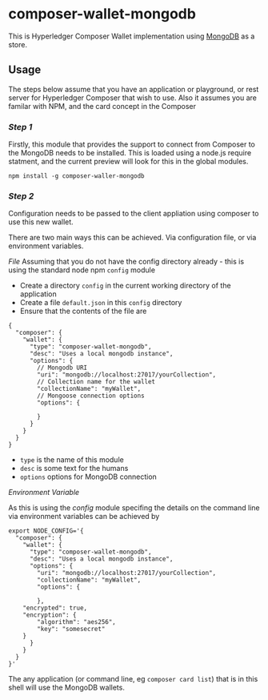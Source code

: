 # composer-wallet-mongodb

This is Hyperledger Composer Wallet implementation using [MongoDB](https://www.mongodb.com/) as a store.

## Usage

The steps below assume that you have an application or playground, or rest server for Hyperledger Composer that wish to use.
Also it assumes you are familar with NPM, and the card concept in the Composer


### *Step 1*

Firstly, this module that provides the support to connect from Composer to the MongoDB needs to be installed.
This is loaded using a node.js require statment, and the current preview will look for this in the global modules. 

```
npm install -g composer-waller-mongodb
```

### *Step 2*

Configuration needs to be passed to the client appliation using composer to use this new wallet.

There are two main ways this can be achieved. Via configuration file, or via environment variables. 

*File*
Assuming that you do not have the config directory already - this is using the standard node npm `config` module


- Create a directory `config` in the current working directory of the application
- Create a file `default.json` in this `config` directory
- Ensure that the contents of the file are
```
{
  "composer": {
    "wallet": {
      "type": "composer-wallet-mongodb",
      "desc": "Uses a local mongodb instance",
      "options": {
        // Mongodb URI
        "uri": "mongodb://localhost:27017/yourCollection",
        // Collection name for the wallet
        "collectionName": "myWallet",
        // Mongoose connection options
        "options": {

        }
      }
    }
  }
}
```

- `type` is the name of this module
- `desc` is some text for the humans
- `options` options for MongoDB connection


*Environment Variable*

As this is using the *config* module specifing the details on the command line via environment variables can be achieved by

```
export NODE_CONFIG='{
  "composer": {
    "wallet": {
      "type": "composer-wallet-mongodb",
      "desc": "Uses a local mongodb instance",
      "options": {
        "uri": "mongodb://localhost:27017/yourCollection",
        "collectionName": "myWallet",
        "options": {

        },
	"encrypted": true,
	"encryption": {
		"algorithm": "aes256",
		"key": "somesecret"
	}
      }
    }
  }
}'
```

The any application (or command line, eg `composer card list`) that is in this shell will use the MongoDB wallets. 
